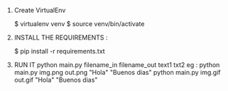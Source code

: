 1. Create VirtualEnv

   $ virtualenv venv
   $ source venv/bin/activate

2. INSTALL THE REQUIREMENTS :

   $ pip install -r requirements.txt

3. RUN IT 
python main.py filename_in filename_out text1 txt2
eg :
python main.py img.png out.png "Hola" "Buenos dias" 
python main.py img.gif out.gif "Hola" "Buenos dias" 
